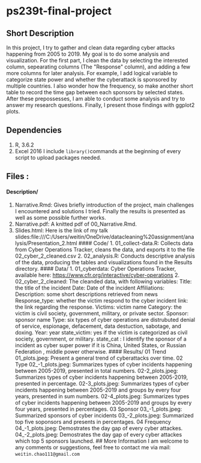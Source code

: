 # ps239t-final-project
## Short Description 
In this project, I try to gather and clean data regarding cyber attacks happening from 2005 to 2019. My goal is to do some analysis and visualization.  For the first part, I clean the data by selecting the interested column, sepearating columns (The "Response" column), and adding a few more columns for later analysis. For example, I add logical variable to categorize state power and whether the cyberattack is sponsored by multiple countries. I also wonder how the frequency, so make another short table to record the time gap between each sponsors by selected states.  After these prepossesses, I am able to conduct some analysis and try to answer my research questions.   Finally, I present those findings with ggplot2 plots.   
## Dependencies 
1. R, 3.6.2 
2. Excel 2016  I include `library()`commands at the beginning of every script to upload packages needed.    
## Files  :  
#### Description/  
1. Narrative.Rmd: Gives briefly introduction of the project, main challenges I encountered and solutions I tried. Finally the results is presented as well as some possible further works.  
2. Narrative.pdf: A knitted pdf of 00_Narrative.Rmd.  
3. Slides.html: Here is the link of my talk slides:file:///C:/Users/weitin/OneDrive/datacleaning%20assignment/analysis/Presentation_2.html  #### Code/ 1. 01_collect-data.R: Collects data from Cyber Operations Tracker, cleans the data, and exports it to the file 02_cyber_2_cleaned.csv  2. 02_analysis.R: Conducts descriptive analysis of the data, producing the tables and visualizations found in the Results directory.  #### Data/  1. 01_cyberdata: Cyber Operations Tracker,  available here: https://www.cfr.org/interactive/cyber-operations  2. 02_cyber_2_cleaned: The cleanded data, with following variables: Title: the title of the incident Date: Date of the incident Affiliations:  Description: some short descriptions retrieved from news Response_type: whether the victim respond to the cyber incident link: the link regarding the response. Victims: victim name Category: the victim is civil society, government, military, or private sector. Sponsor: sponsor name Type: six types of cyber operations are distrubuted denial of service, espionage, defacement, data destuction, sabotage, and doxing.  Year: year state_victim: yes if the victim is categorized as civil society, government, or military. state_cat : I identify the sponsor of a incident as cyber super power if it is China, United States, or Russian Federation , middle power otherwise.   #### Results/  01 Trend 01_plots.jpeg: Present a general trend of cyberattacks over time.  02 Type 02_-1_plots.jpeg: Summarizes types of cyber incidents happening between 2005-2019, presented in total numbers. 02-2_plots.jpeg: Summarizes types of cyber incidents happening between 2005-2019, presented in percentage. 02-3_plots.jpeg: Summarizes types of cyber incidents happening between 2005-2019 and groups by every four years,  presented in sum numbers.  02-4_plots.jpeg: Summarizes types of cyber incidents happening between 2005-2019 and groups by every four years,  presented in percentages.  03 Sponsor 03_-1_plots.jpeg: Summarized sponsors of cyber incidents 03_-2_plots.jpeg: Summarized top five soponsors and presents in percentages.   04 Frequency 04_-1_plots.jpeg: Demostrates the day gap of every cyber attackes. 04_-2_plots.jpeg: Demostrates the day gap of every cyber attackes which top 5 sponsors launched.  ## More Information I am welcome to any comments or suggestions, feel free to contact me via mail: `weitin.chao111@gmail.com`
